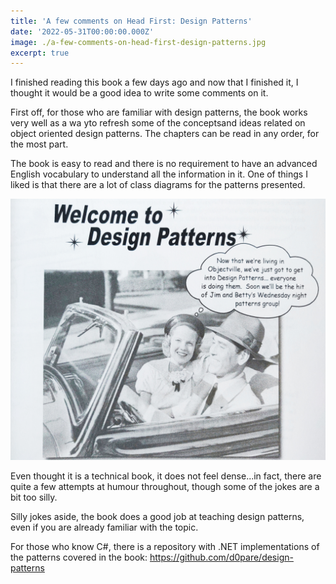 ```yaml
---
title: 'A few comments on Head First: Design Patterns'
date: '2022-05-31T00:00:00.000Z'
image: ./a-few-comments-on-head-first-design-patterns.jpg
excerpt: true
---
```


I finished reading this book a few days ago and now that I finished it, I thought it would be a good idea to write some comments on it.

<!--more-->

First off, for those who are familiar with design patterns, the book works very well as a wa yto refresh some of the conceptsand ideas related on object oriented design patterns. The chapters can be read in any order, for the most part.

The book is easy to read and there is no requirement to have an advanced English vocabulary to understand all the information in it. One of things I liked is that there are a lot of class diagrams for the patterns presented.

![Humour!](./humour.jpg)

Even thought it is a technical book, it does not feel dense...in fact, there are quite a few attempts at humour throughout, though some of the jokes are a bit too silly.

Silly jokes aside, the book does a good job at teaching design patterns, even if you are already familiar with the topic.

For those who know C#, there is a repository with .NET implementations of the patterns covered in the book: https://github.com/d0pare/design-patterns
